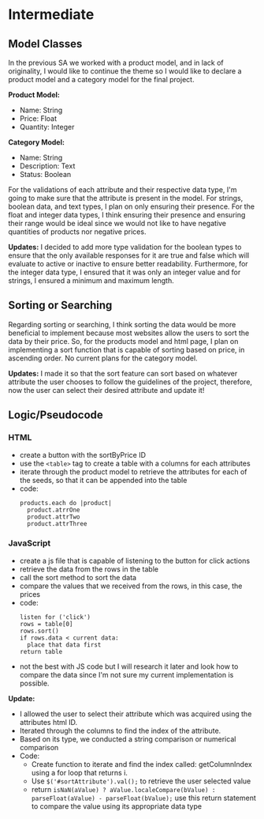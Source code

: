 # Intermediate

## Model Classes

In the previous SA we worked with a product model, and in lack of originality, I would like to continue the theme so I would like to declare a product model and a category model for the final project.

**Product Model:**

- Name: String
- Price: Float
- Quantity: Integer

**Category Model:**

- Name: String
- Description: Text
- Status: Boolean

For the validations of each attribute and their respective data type, I'm going to make sure that the attribute is present in the model. For strings, boolean data, and text types, I plan on only ensuring their presence. For the float and integer data types, I think ensuring their presence and ensuring their range would be ideal since we would not like to have negative quantities of products nor negative prices.

**Updates:** I decided to add more type validation for the boolean types to ensure that the only available responses for it are true and false which will evaluate to active or inactive to ensure better readability. Furthermore, for the integer data type, I ensured that it was only an integer value and for strings, I ensured a minimum and maximum length.

## Sorting or Searching

Regarding sorting or searching, I think sorting the data would be more beneficial to implement because most websites allow the users to sort the data by their price. So, for the products model and html page, I plan on implementing a sort function that is capable of sorting based on price, in ascending order. No current plans for the category model.

**Updates:** I made it so that the sort feature can sort based on whatever attribute the user chooses to follow the guidelines of the project, therefore, now the user can select their desired attribute and update it!

## Logic/Pseudocode

### HTML

- create a button with the sortByPrice ID
- use the `<table>` tag to create a table with a columns for each attributes
- iterate through the product model to retrieve the attributes for each of the seeds, so that it can be appended into the table
- code:
  ```
  products.each do |product|
    product.atrrOne
    product.attrTwo
    product.attrThree
  ```

### JavaScript

- create a js file that is capable of listening to the button for click actions
- retrieve the data from the rows in the table
- call the sort method to sort the data
- compare the values that we received from the rows, in this case, the prices
- code:
  ```
  listen for ('click')
  rows = table[0]
  rows.sort()
  if rows.data < current data:
    place that data first
  return table
  ```
- not the best with JS code but I will research it later and look how to compare the data since I'm not sure my current implementation is possible.

**Update:**

- I allowed the user to select their attribute which was acquired using the attributes html ID.
- Iterated through the columns to find the index of the attribute.
- Based on its type, we conducted a string comparison or numerical comparison
- Code:
  - Create function to iterate and find the index called: getColumnIndex using a for loop that returns i.
  - Use `$('#sortAttribute').val();` to retrieve the user selected value
  - return `isNaN(aValue) ? aValue.localeCompare(bValue) : parseFloat(aValue) - parseFloat(bValue);` use this return statement to compare the value using its appropriate data type